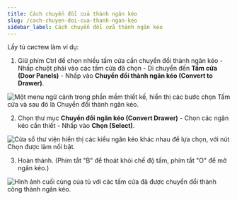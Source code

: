 ```yaml
---
title: Cách chuyển đổi cửa thành ngăn kéo
slug: /cach-chuyen-doi-cua-thanh-ngan-keo
sidebar_label: Cách chuyển đổi cửa thành ngăn kéo
---
```


Lấy tủ систем làm ví dụ:

1. Giữ phím Ctrl để chọn nhiều tấm cửa cần chuyển đổi thành ngăn kéo - Nhấp chuột phải vào các tấm cửa đã chọn - Di chuyển đến **Tấm cửa (Door Panels)** - Nhấp vào **Chuyển đổi thành ngăn kéo (Convert to Drawer)**.

![Một menu ngữ cảnh trong phần mềm thiết kế, hiển thị các bước chọn Tấm cửa và sau đó là Chuyển đổi thành ngăn kéo.](https://storage.googleapis.com/jegavn_kb/images/bac64cd2-3a3b-4226-9e40-92f319bfceba.png)

2. Chọn thư mục **Chuyển đổi ngăn kéo (Convert Drawer)** - Chọn các ngăn kéo cần thiết - Nhấp vào **Chọn (Select)**.

![Cửa sổ thư viện hiển thị các kiểu ngăn kéo khác nhau để lựa chọn, với nút Chọn được làm nổi bật.](https://storage.googleapis.com/jegavn_kb/images/99f4e8c4-2cfc-4f10-afc8-0052b3d7eb8d.png)

3. Hoàn thành. (Phím tắt "B" để thoát khỏi chế độ tấm, phím tắt "O" để mở ngăn kéo.)

![Hình ảnh cuối cùng của tủ với các tấm cửa đã được chuyển đổi thành công thành ngăn kéo.](https://storage.googleapis.com/jegavn_kb/images/61a41bc0-3d58-4fa1-90ef-1fee4173853d.png)